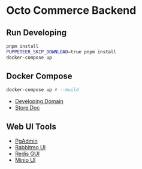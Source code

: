 # Octo Commerce Backend

## Run Developing

```bash
pnpm install
PUPPETEER_SKIP_DOWNLOAD=true pnpm install
docker-compose up
```

## Docker Compose

```bash
docker-compose up # --build
```

- [Developing Domain](http://localhost:4058)
- [Store Doc](http://192.168.1.118:3001/docs#)

## Web UI Tools

- [PgAdmin](http://localhost:8088/)
- [Rabbitmq UI](http://localhost:15678/)
- [Redis GUI](http://localhost:5548/)
- [Minio UI](http://localhost:9001/)